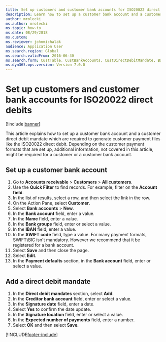 ```yaml
--- 
title: Set up customers and customer bank accounts for ISO20022 direct debits
description: Learn how to set up a customer bank account and a customer direct debit mandate, which are required to generate customer payment files.
author: mrolecki
ms.author: mrolecki
ms.topic: how-to
ms.date: 08/29/2018
ms.custom:
ms.reviewer: johnmichalak 
audience: Application User 
ms.search.region: Global
ms.search.validFrom: 2016-06-30
ms.search.form: CustTable, CustBankAccounts, CustDirectDebitMandate, BankAccountTableLookUp,  LogisticsAddressCityLookup
ms.dyn365.ops.version: Version 7.0.0 
---
```


# Set up customers and customer bank accounts for ISO20022 direct debits

[!include [banner](../../includes/banner.md)]

This article explains how to set up a customer bank account and a customer direct debit mandate which are required to generate customer payment files like the ISO20022 direct debit. Depending on the customer payment formats that are set up, additional information, not covered in this article, might be required for a customer or a customer bank account. 

## Set up a customer bank account
1. Go to **Accounts receivable** > **Customers** > **All customers**.
2. Use the **Quick Filter** to find records. For example, filter on the **Account field**.
3. In the list of results, select a row, and then select the link in the row.
4. On the Action Pane, select **Customer**.
5. Select **Bank accounts** > **New**.
7. In the **Bank account** field, enter a value.
8. In the **Name** field, enter a value.
9. In the **Bank groups** field, enter or select a value.
10. In the **IBAN** field, enter a value.
11. In the **SWIFT code** field, type a value. For many payment formats, SWIFT\BIC isn't mandatory. However we recommend that it be registered for a bank account.  
12. Select **Save** and then close the page.
13. Select **Edit**.
15. In the **Payment defaults** section, in the **Bank account** field, enter or select a value.

## Add a direct debit mandate
1. In the **Direct debit mandates** section, select **Add**.
2. In the **Creditor bank account** field, enter or select a value.
3. In the **Signature date** field, enter a date.
4. Select **Yes** to confirm the date update.
5. In the **Signature location** field, enter or select a value.
6. In the **Expected number of payments** field, enter a number.
7. Select **OK** and then select **Save**.




[!INCLUDE[footer-include](../../../includes/footer-banner.md)]
